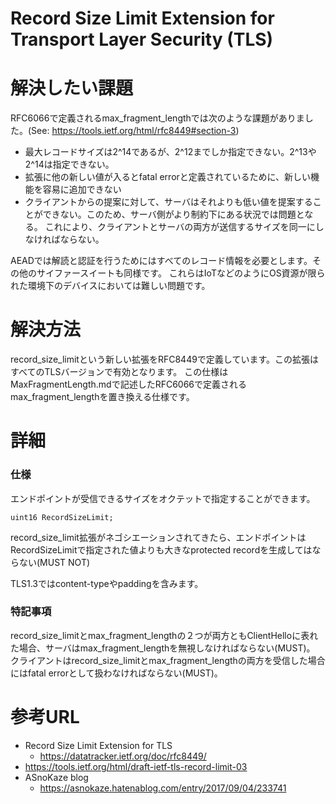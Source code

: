 # Record Size Limit Extension for Transport Layer Security (TLS)

# 解決したい課題
RFC6066で定義されるmax_fragment_lengthでは次のような課題がありました。(See: https://tools.ietf.org/html/rfc8449#section-3)
- 最大レコードサイズは2^14であるが、2^12までしか指定できない。2^13や2^14は指定できない。
- 拡張に他の新しい値が入るとfatal errorと定義されているために、新しい機能を容易に追加できない
- クライアントからの提案に対して、サーバはそれよりも低い値を提案することができない。このため、サーバ側がより制約下にある状況では問題となる。 これにより、クライアントとサーバの両方が送信するサイズを同一にしなければならない。

AEADでは解読と認証を行うためにはすべてのレコード情報を必要とします。その他のサイファースイートも同様です。
これらはIoTなどのようにOS資源が限られた環境下のデバイスにおいては難しい問題です。

# 解決方法
record_size_limitという新しい拡張をRFC8449で定義しています。この拡張はすべてのTLSバージョンで有効となります。
この仕様はMaxFragmentLength.mdで記述したRFC6066で定義されるmax_fragment_lengthを置き換える仕様です。


# 詳細


### 仕様
エンドポイントが受信できるサイズをオクテットで指定することができます。
```
uint16 RecordSizeLimit;
```

record_size_limit拡張がネゴシエーションされてきたら、エンドポイントはRecordSizeLimitで指定された値よりも大きなprotected recordを生成してはならない(MUST NOT)

TLS1.3ではcontent-typeやpaddingを含みます。

### 特記事項
record_size_limitとmax_fragment_lengthの２つが両方ともClientHelloに表れた場合、サーバはmax_fragment_lengthを無視しなければならない(MUST)。
クライアントはrecord_size_limitとmax_fragment_lengthの両方を受信した場合にはfatal errorとして扱わなければならない(MUST)。


# 参考URL
- Record Size Limit Extension for TLS
  - https://datatracker.ietf.org/doc/rfc8449/
- https://tools.ietf.org/html/draft-ietf-tls-record-limit-03
- ASnoKaze blog
  - https://asnokaze.hatenablog.com/entry/2017/09/04/233741
